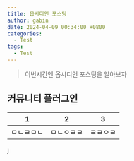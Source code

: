 ```yaml
---
title: 옵시디언 포스팅
author: gabin
date: 2024-04-09 00:34:00 +0800
categories:
  - Test
tags:
  - Test
---
```

> 이번시간엔 옵시디언 포스팅을 알아보자

## 커뮤니티 플러그인 
| 1     | 2     | 3    |
| ----- | ----- | ---- |
| ㅁㄴㄹㅁㄴ | ㅁㄴㅇㄹㄹ | ㄹㄹㅇㄹ |
j